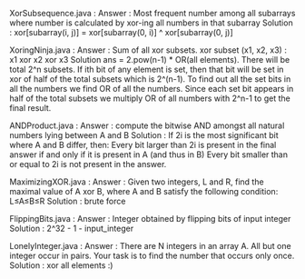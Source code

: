 XorSubsequence.java : 
	Answer : Most frequent number among all subarrays where number is calculated by xor-ing all numbers in that subarray
	Solution : xor[subarray(i, j)] = xor[subarray(0, i)] ^ xor[subarray(0, j)]

XoringNinja.java : 
	Answer : Sum of all xor subsets. xor subset (x1, x2, x3) : x1 xor x2 xor x3
	Solution ans = 2.pow(n-1) * OR(all elements). There will be total 2^n subsets. If ith bit of any element is set, then that bit will be set in xor of half of the total subsets which is 2^(n-1). To find out all the set bits in all the numbers we find OR of all the numbers. Since each set bit appears in half of the total subsets we multiply OR of all numbers with 2^n-1 to get the final result.

ANDProduct.java : 
	Answer : compute the bitwise AND amongst all natural numbers lying between A and B
	Solution : If 2i is the most significant bit where A and B differ, then: 
		Every bit larger than 2i is present in the final answer if and only if it is present in A (and thus in B)
		Every bit smaller than or equal to 2i is not present in the answer.

MaximizingXOR.java : 
	Answer : Given two integers, L and R, find the maximal value of A xor B, where A and B satisfy the following condition: L≤A≤B≤R
	Solution : brute force

FlippingBits.java : 
	Answer : Integer obtained by flipping bits of input integer
	Solution : 2^32 - 1 - input_integer

LonelyInteger.java : 
	Answer : There are N integers in an array A. All but one integer occur in pairs. Your task is to find the number that occurs only once.
	Solution : xor all elements :)